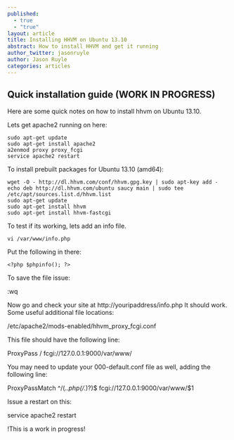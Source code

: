 ```yaml
---
published: 
  - true
  - "true"
layout: article
title: Installing HHVM on Ubuntu 13.10
abstract: How to install HHVM and get it running
author_twitter: jasonruyle
author: Jason Ruyle
categories: articles
---
```


## Quick installation guide (WORK IN PROGRESS)

Here are some quick notes on how to install hhvm on Ubuntu 13.10.

Lets get apache2 running on here:

    sudo apt-get update
    sudo apt-get install apache2
    a2enmod proxy proxy_fcgi
    service apache2 restart

To install prebuilt packages for Ubuntu 13.10 (amd64):

    wget -O - http://dl.hhvm.com/conf/hhvm.gpg.key | sudo apt-key add -
    echo deb http://dl.hhvm.com/ubuntu saucy main | sudo tee /etc/apt/sources.list.d/hhvm.list
    sudo apt-get update
    sudo apt-get install hhvm
    sudo apt-get install hhvm-fastcgi

To test if its working, lets add an info file.

    vi /var/www/info.php

Put the following in there:

    <?php $phpinfo(); ?>

To save the file issue:

  :wq

Now go and check your site at http://youripaddress/info.php
It should work.  Some useful additional file locations:

  /etc/apache2/mods-enabled/hhvm_proxy_fcgi.conf

This file should have the following line:

  ProxyPass / fcgi://127.0.0.1:9000/var/www/

You may need to update your 000-default.conf file as well, adding the following line:

  ProxyPassMatch ^/(.*\.php(/.*)?)$ fcgi://127.0.0.1:9000/var/www/$1

Issue a restart on this:

  service apache2 restart

!This is a work in progress!